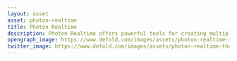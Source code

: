```yaml
---
layout: asset
asset: photon-realtime
title: Photon Realtime
description: Photon Realtime offers powerful tools for creating multiplayer games and advanced networked experiences.
opengraph_image: https://www.defold.com/images/assets/photon-realtime-thumb.jpg
twitter_image: https://www.defold.com/images/assets/photon-realtime-thumb.jpg
---
```


